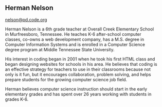 ## Herman Nelson
[nelson@pd.code.org](mailto:nelson@pd.code.org)

Herman Nelson is a 6th grade teacher at Overall Creek Elementary School in Murfreesboro, Tennessee. He teaches K-6 after-school computer classes, co-owns a web development company, has a M.S. degree in Computer Information Systems and is enrolled in a Computer Science degree program at Middle Tennessee State University.

His interest in coding began in 2001 when he took his first HTML class and began designing websites for schools in his area. He believes that coding is an effective strategy for teachers to use in their classrooms because not only is it fun, but it encourages collaboration, problem solving, and helps prepare students for the growing computer science job field.

Herman believes computer science instruction should start in the early elementary grades and has spent over 26 years working with students in grades K-6.

